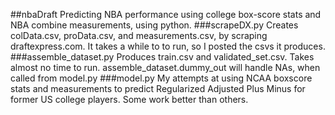 ##nbaDraft
Predicting NBA performance using college box-score stats and NBA combine measurements, using python.
###scrapeDX.py
  Creates colData.csv, proData.csv, and measurements.csv,
  by scraping draftexpress.com.
  It takes a while to to run, so I posted the csvs it produces.
###assemble_dataset.py
  Produces train.csv and validated_set.csv.
  Takes almost no time to run.
  assemble_dataset.dummy_out will handle NAs,
  when called from model.py
###model.py
  My attempts at using NCAA boxscore stats and measurements to predict Regularized Adjusted Plus Minus for former US college players. Some work better than others.
